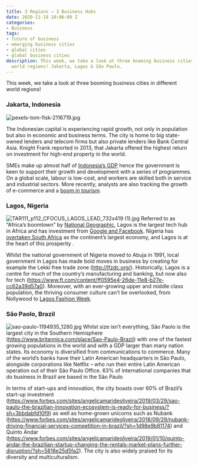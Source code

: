 ```yaml
---
title: 3 Regions – 3 Business Hubs
date: 2020-11-18 10:06:00 Z
categories:
- Business
tags:
- future of business
- emerging business cities
- global cities
- global business cities
description: This week, we take a look at three booming business cities in different
  world regions! Jakarta, Lagos & São Paulo.
---
```


This week, we take a look at three booming business cities in different world regions!

### Jakarta, Indonesia
![pexels-tom-fisk-2116719.jpg](/uploads/pexels-tom-fisk-2116719.jpg)

The Indonesian capital is experiencing rapid growth, not only in population but also in economic and business terms. The city is home to big state-owned lenders and telecom firms but also private lenders like Bank Central Asia. Knight Frank reported in 2013, that Jakarta offered the highest return on investment for high-end property in the world.

SMEs make up almost half of [Indonesia’s GDP](https://www.aseanbriefing.com/news/city-spotlight-investing-in-jakarta/) hence the government is keen to support their growth and development with a series of programmes. On a global scale, labour is low-cost, and workers are skilled both in service and industrial sectors. More recently, analysts are also tracking the growth of e-commerce and a [boom in tourism](https://www.indonesia.travel/uk/en/news/jakarta-in-world-s-top-ten-fastest-growing-tourism-cities).

### Lagos, Nigeria
![TAR111_p112_CFOCUS_LAGOS_LEAD_732x419 (1).jpg](/uploads/TAR111_p112_CFOCUS_LAGOS_LEAD_732x419%20(1).jpg)
Referred to as “Africa’s boomtown” by [National Geographic](https://www.nationalgeographic.com/magazine/2015/01/lagos-nigeria-africas-first-city/), Lagos is the largest tech hub in Africa and has investment from [Google and Facebook](https://www.weforum.org/agenda/2019/07/the-next-startup-cities-that-will-transform-the-global-economy/#:~:text=The%20newest%20list%20shows%20Silicon,start%2Dups%20and%20small%20businesses.). Nigeria has [overtaken South Africa](https://www.bloomberg.com/news/articles/2020-03-03/nigeria-now-tops-south-africa-as-the-continent-s-biggest-economy) as the continent’s largest economy, and Lagos is at the heart of this prosperity .

Whilst the national government of Nigeria moved to Abuja in 1991, local government in Lagos has made bold moves in business by creating for example the Lekki free trade zone (http://lfzdc.org/). Historically, Lagos is a centre for much of the country’s manufacturing and banking, but now also for tech (https://www.ft.com/content/ff0595e4-26de-11e8-b27e-cc62a39d57a0). 
Moreover, with an ever-growing upper and middle class population, the thriving consumer culture can’t be overlooked, from Nollywood to [Lagos Fashion Week](https://www.vogue.com/vogueworld/slideshow/lagos-nigeria-street-style-fashion-week). 

### São Paolo, Brazil
![sao-paulo-1194935_1280.jpg](/uploads/sao-paulo-1194935_1280.jpg)
Whilst size isn’t everything, São Paolo is the largest city in the Southern Hemisphere (https://www.britannica.com/place/Sao-Paulo-Brazil) with one of the fastest growing populations in the world and with a GDP larger than many nation states. Its economy is diversified from communications to commerce. 
Many of the world’s banks have their Latin American headquarters in São Paulo, alongside corporations like Netflix – who run their entire Latin American operation out of their São Paulo Office. 63% of international companies that do business in Brazil are based in the São Paulo 

In terms of start-ups and innovation, the city boasts over 60% of Brazil’s start-up investment (https://www.forbes.com/sites/angelicamarideoliveira/2019/03/29/sao-paulo-the-brazilian-innovation-ecosystem-is-ready-for-business/?sh=3bbdabfd10f9) as well as home-grown unicorns such as Nubank (https://www.forbes.com/sites/angelicamarideoliveira/2018/09/29/nubank-driving-financial-services-competition-in-brazil/?sh=1d98e9b81174) and Quinto Andar (https://www.forbes.com/sites/angelicamarideoliveira/2019/01/10/quinto-andar-the-brazilian-startup-changing-the-rentals-market-plans-further-disruption/?sh=5818e25d5fa2). The city is also widely praised for its diversity and multiculturalism. 



